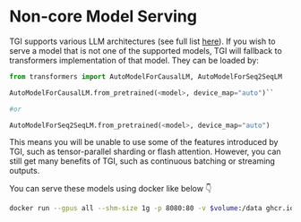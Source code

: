 # Non-core Model Serving

TGI supports various LLM architectures (see full list [here](https://github.com/huggingface/text-generation-inference#optimized-architectures)). If you wish to serve a model that is not one of the supported models, TGI will fallback to transformers implementation of that model. They can be loaded by:

```python
from transformers import AutoModelForCausalLM, AutoModelForSeq2SeqLM

AutoModelForCausalLM.from_pretrained(<model>, device_map="auto")``

#or

AutoModelForSeq2SeqLM.from_pretrained(<model>, device_map="auto")
```

This means you will be unable to use some of the features introduced by TGI, such as tensor-parallel sharding or flash attention. However, you can still get many benefits of TGI, such as continuous batching or streaming outputs.

You can serve these models using docker like below 👇 

```bash
docker run --gpus all --shm-size 1g -p 8080:80 -v $volume:/data ghcr.io/huggingface/text-generation-inference:latest --model-id gpt2
```

